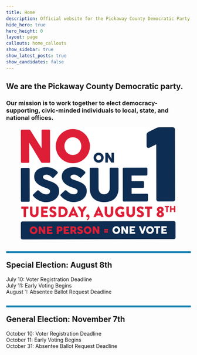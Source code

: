 ```yaml
---
title: Home
description: Official website for the Pickaway County Democratic Party - Ohio
hide_hero: true
hero_height: 0
layout: page
callouts: home_callouts
show_sidebar: true
show_latest_posts: true
show_candidates: false
---
```


<style>
.horizontal-line {
    padding-top: 20px;
    border-top: 5px solid #1884B3; 
}
</style>
## We are the Pickaway County Democratic party.
### Our mission is to work together to elect democracy-supporting, civic-minded individuals to local, state, and national offices.

<a href="https://votenoinaugust.org/">
	<figure class="image is-3by2">
		<img src="/img/OPOV 2 Color -Logo1.png">
	</figure>
</a>




<h2 class="title is-3 horizontal-line">
Special Election: August 8th
</h2>
<p class="is-size-5">
July 10: Voter Registration Deadline<br>
July 11: Early Voting Begins<br>
August 1: Absentee Ballot Request Deadline<br>
</p>

<h2 class="title is-3 horizontal-line">
General Election: November 7th
</h2>
<p class="is-size-5">
October 10: Voter Registration Deadline<br>
October 11: Early Voting Begins<br>
October 31: Absentee Ballot Request Deadline<br>
</p>

